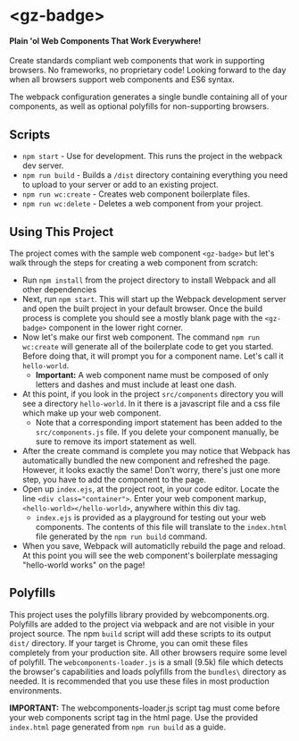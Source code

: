 # \<gz-badge\>
#### Plain 'ol Web Components That Work Everywhere!

Create standards compliant web components that work in supporting browsers. No frameworks, no proprietary code! Looking forward to the day when all browsers support web components and ES6 syntax. 

The webpack configuration generates a single bundle containing all of your components, as well as optional polyfills for non-supporting browsers.

## Scripts
- `npm start` - Use for development. This runs the project in the webpack dev server.
- `npm run build` - Builds a `/dist` directory containing everything you need to upload to your server or add to an existing project.
- `npm run wc:create` - Creates web component boilerplate files.
- `npm run wc:delete` - Deletes a web component from your project.

## Using This Project

The project comes with the sample web component `<gz-badge>` but let's walk through the steps for creating a web component from scratch:

- Run `npm install` from the project directory to install Webpack and all other dependencies
- Next, run `npm start`. This will start up the Webpack development server and open the built project in your default browser. Once the build process is complete you should see a mostly blank page with the `<gz-badge>` component in the lower right corner.
- Now let's make our first web component. The command `npm run wc:create` will generate all of the boilerplate code to get you started. Before doing that, it will prompt you for a component name. Let's call it `hello-world`.
    - **Important:** A web component name must be composed of only letters and dashes and must include at least one dash.
- At this point, if you look in the project `src/components` directory you will see a directory `hello-world`. In it there is a javascript file and a css file which make up your web component. 
    - Note that a corresponding import statement has been added to the `src/components.js` file. If you delete your component manually, be sure to remove its import statement as well.
- After the create command is complete you may notice that Webpack has automatically bundled the new component and refreshed the page. However, it looks exactly the same! Don't worry, there's just one more step, you have to add the component to the page.
- Open up `index.ejs`, at the project root, in your code editor. Locate the line `<div class="container">`. Enter your web component markup, `<hello-world></hello-world>`, anywhere within this div tag.
    - `index.ejs` is provided as a playground for testing out your web components. The contents of this file will translate to the `index.html` file generated by the `npm run build` command. 
- When you save, Webpack will automaticlly rebuild the page and reload. At this point you will see the web component's boilerplate messaging "hello-world works" on the page!

## Polyfills

This project uses the polyfills library provided by webcomponents.org. Polyfills are added to the project via webpack and are not visible in your project source. The npm `build` script will add these scripts to its output `dist/` directory. If your target is Chrome, you can omit these files completely from your production site. All other browsers require some level of polyfill. The `webcomponents-loader.js` is a small (9.5k) file which detects the browser's capabilities and loads polyfills from the `bundles\` directory as needed. It is recommended that you use these files in most production environments.

**IMPORTANT:** The webcomponents-loader.js script tag must come before your web components script tag in the html page. Use the provided `index.html` page generated from `npm run build` as a guide.